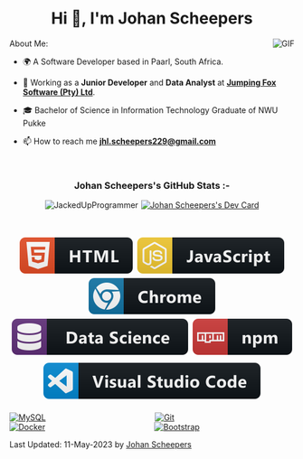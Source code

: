 <h1 align="center">Hi 👋, I'm Johan Scheepers</h1>
 <img align="right" alt="GIF" src="https://media.giphy.com/media/836HiJc7pgzy8iNXCn/giphy.gif" />
About Me: 

- 🌍 A Software Developer based in Paarl, South Africa.

- 🌱 Working as a **Junior Developer**  and **Data Analyst** at **[Jumping Fox Software (Pty) Ltd](https://jumpingfoxsoftware.com/)**.

- 🎓 Bachelor of Science in Information Technology Graduate of NWU Pukke

- 📫 How to reach me **jhl.scheepers229@gmail.com**
<br>
<h3 align="center">Johan Scheepers's GitHub Stats :-</h3>
<div style="display: flex; justify-content: center; align-items: center; flex-wrap: wrap; gap: 5px;">
    <div align="center">
      <img src="https://github-readme-stats.vercel.app/api/top-langs/?username=JackedUpProgrammer&show_icons=true&locale=en&bg_color=0d1117&text_color=ffffff&layout=compact" alt="JackedUpProgrammer" style="width:420px;" />
  </div>
  <a href="https://app.daily.dev/johanscheepers"><img src="https://api.daily.dev/devcards/v2/0cLw5W9s4rrRP79oYfsjH.png?r=6uj&type=wide" width="652" alt="Johan Scheepers's Dev Card"/></a>
</div>

<p align="left">
    <a href="https://twitter.com/" target="blank"><img src="https://img.shields.io/twitter/follow/?logo=twitter&style=for-the-badge" alt="" /></a>
</p>


<p align="center">
 <img src="https://raw.githubusercontent.com/8bithemant/8bithemant/master/svg/dev/languages/html.svg" alt="Twitter" style="vertical-align:top; margin:4px"><img src="https://raw.githubusercontent.com/8bithemant/8bithemant/master/svg/dev/languages/js.svg" alt="Twitter" style="vertical-align:top; margin:4px"><img src="https://raw.githubusercontent.com/8bithemant/8bithemant/master/svg/dev/misc/chrome.svg" alt="Twitter" style="vertical-align:top; margin:4px"><img src="https://raw.githubusercontent.com/8bithemant/8bithemant/master/svg/dev/misc/datascience.svg" alt="Twitter" style="vertical-align:top; margin:4px"><img src="https://raw.githubusercontent.com/8bithemant/8bithemant/master/svg/dev/services/npm.svg" alt="Twitter" style="vertical-align:top; margin:4px"><img src="https://raw.githubusercontent.com/8bithemant/8bithemant/master/svg/dev/tools/visualstudio_code.svg" alt="Twitter" style="vertical-align:top; margin:10px"><img 
 
</p>

 
[![MySQL](https://img.shields.io/badge/-MySQL-black?style=flat&logo=mysql&link=https://github.com/BRdhanani)](https://github.com/BRdhanani) &nbsp;&nbsp;&nbsp;&nbsp;&nbsp;&nbsp;&nbsp;&nbsp;&nbsp;&nbsp;&nbsp;&nbsp;&nbsp;&nbsp;&nbsp;&nbsp;&nbsp;&nbsp;&nbsp;&nbsp;&nbsp;&nbsp;&nbsp;&nbsp;&nbsp;&nbsp;&nbsp;&nbsp;&nbsp;&nbsp;&nbsp;&nbsp;&nbsp;&nbsp;&nbsp;&nbsp;&nbsp;&nbsp;&nbsp;&nbsp;&nbsp;&nbsp;&nbsp;&nbsp;&nbsp;&nbsp;&nbsp;
[![Git](https://img.shields.io/badge/-Git-black?style=flat&logo=git&link=https://github.com/BRdhanani)](https://github.com/BRdhanani) &nbsp;&nbsp;&nbsp;&nbsp;&nbsp;&nbsp;&nbsp;&nbsp;&nbsp;&nbsp;&nbsp;&nbsp;&nbsp;&nbsp;&nbsp;&nbsp;&nbsp;&nbsp;&nbsp;&nbsp;&nbsp;&nbsp;&nbsp;&nbsp;&nbsp;&nbsp;&nbsp;&nbsp;&nbsp;&nbsp;&nbsp;&nbsp;&nbsp;&nbsp;&nbsp;&nbsp;&nbsp;&nbsp;&nbsp;&nbsp;&nbsp;&nbsp;&nbsp;&nbsp;&nbsp;&nbsp;&nbsp;
[![Docker](https://img.shields.io/badge/-Docker-black?style=flat&logo=docker&link=https://github.com/BRdhanani)](https://github.com/BRdhanani) &nbsp;&nbsp;&nbsp;&nbsp;&nbsp;&nbsp;&nbsp;&nbsp;&nbsp;&nbsp;&nbsp;&nbsp;&nbsp;&nbsp;&nbsp;&nbsp;&nbsp;&nbsp;&nbsp;&nbsp;&nbsp;&nbsp;&nbsp;&nbsp;&nbsp;&nbsp;&nbsp;&nbsp;&nbsp;&nbsp;&nbsp;&nbsp;&nbsp;&nbsp;&nbsp;&nbsp;&nbsp;&nbsp;&nbsp;&nbsp;&nbsp;&nbsp;&nbsp;&nbsp;&nbsp;&nbsp;&nbsp;
[![Bootstrap](https://img.shields.io/badge/-Bootstrap-563D7C?style=flat&logo=bootstrap&link=https://github.com/BRdhanani)](https://github.com/BRdhanani) 


Last Updated: 11-May-2023 by [Johan Scheepers](https://github.com/JackedUpProgrammer/)

